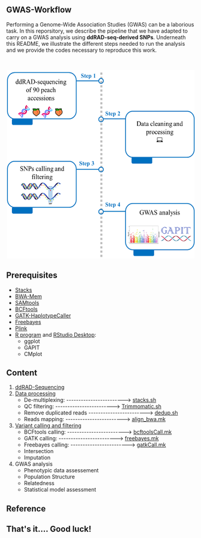 ## GWAS-Workflow

Performing a Genome-Wide Association Studies (GWAS) can be a laborious task.
In this reporsitory, we describe the pipeline that we have adapted to carry on a GWAS analysis using **ddRAD-seq-derived SNPs**.
Underneath this README, we illustrate the different steps needed to run the analysis and we provide the codes necessary to reproduce this work.


<br />

<p align="center">
  <img width="500" height="500" src="https://github.com/najlaksouri/GWAS-Workflow/blob/main/Images/Pipeline.png">
</p>

## Prerequisites
- [Stacks](https://catchenlab.life.illinois.edu/stacks/)
- [BWA-Mem](https://github.com/lh3/bwa)
- [SAMtools](https://bioinformaticsreview.com/20210404/installing-samtools-on-ubuntu/)
- [BCFtools](https://samtools.github.io/bcftools/)
- [GATK-HaplotypeCaller](https://gatk.broadinstitute.org/hc/en-us/articles/360036194592-Getting-started-with-GATK4)
- [Freebayes](https://github.com/freebayes/freebayes)
- [Plink](https://www.cog-genomics.org/plink/)
- [R program](https://cran.r-project.org/) and [RStudio Desktop](https://posit.co/download/rstudio-desktop/):
  - ggplot
  - GAPIT
  - CMplot

## Content
1. [ddRAD-Sequencing](https://github.com/najlaksouri/GWAS-Workflow/tree/main/01.ddRAD-sequencing)
2. [Data processing](https://github.com/najlaksouri/GWAS-Workflow/tree/main/02.%20Data%20Processing)
    - De-multiplexing: ------------------------> [stacks.sh](https://github.com/najlaksouri/GWAS-Workflow/blob/main/02.%20Data%20Processing/Stacks.sh)
    - QC filtering: ------------------------> [Trimmomatic.sh](https://github.com/najlaksouri/GWAS-Workflow/blob/main/02.%20Data%20Processing/Trimmomatic.sh)
    - Remove duplicated reads ------------------------> [dedup.sh](https://github.com/najlaksouri/GWAS-Workflow/blob/main/02.%20Data%20Processing/dedup.sh)
    - Reads mapping: ------------------------> [align_bwa.mk](https://github.com/najlaksouri/GWAS-Workflow/blob/main/02.%20Data%20Processing/align_bwa.mk)
3. [Variant calling and filtering](https://github.com/najlaksouri/GWAS-Workflow/tree/main/03.%20SNP%20calling%20and%20filtering)
    - BCFtools calling: ------------------------> [bcftoolsCall.mk](https://github.com/najlaksouri/GWAS-Workflow/blob/main/03.%20SNP%20calling%20and%20filtering/bcftoolsCall.mk)
    - GATK calling: ------------------------> [freebayes.mk](https://github.com/najlaksouri/GWAS-Workflow/blob/main/03.%20SNP%20calling%20and%20filtering/freebayes.mk)
    - Freebayes calling: ------------------------> [gatkCall.mk](https://github.com/najlaksouri/GWAS-Workflow/blob/main/03.%20SNP%20calling%20and%20filtering/gatkCall.mk)
    - Intersection
    - Imputation 
4. GWAS analysis
   - Phenotypic data assessement
   - Population Structure
   - Relatedness
   - Statistical model assessment
   

## Reference


## That's it.... Good luck!
